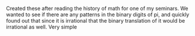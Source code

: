 Created these after reading the history of math for one of my seminars. We wanted to see if there are any patterns in the binary digits of pi, and quickly found out that since it is irrational that the
binary translation of it would be irrational as well. Very simple
